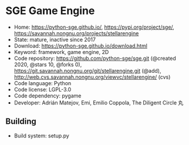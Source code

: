 # SGE Game Engine

- Home: https://python-sge.github.io/, https://pypi.org/project/sge/, https://savannah.nongnu.org/projects/stellarengine
- State: mature, inactive since 2017
- Download: https://python-sge.github.io/download.html
- Keyword: framework, game engine, 2D
- Code repository: https://github.com/python-sge/sge.git (@created 2020, @stars 10, @forks 0), https://git.savannah.nongnu.org/git/stellarengine.git (@add), http://web.cvs.savannah.nongnu.org/viewvc/stellarengine/ (cvs)
- Code language: Python
- Code license: LGPL-3.0
- Code dependency: pygame
- Developer: Adrián Matejov, Emi, Emilio Coppola, The Diligent Circle 丸

## Building

- Build system: setup.py
